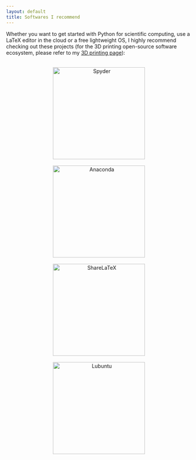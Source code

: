 ```yaml
---
layout: default
title: Softwares I recommend
---
```


Whether you want to get started with Python for scientific computing, use a LaTeX editor in the cloud or a free lightweight OS, I highly recommend checking out these projects (for the 3D printing open-source software ecosystem, please refer to my [3D printing page](/menu/3dprinting.html)):
<br><br>
<center><a href="https://www.spyder-ide.org/" target="_blank"><img src="https://raw.githubusercontent.com/spyder-ide/spyder/master/img_src/spyder_readme_banner.png" alt="Spyder" width="250"></a></center>
<br>
<center><a href="https://www.anaconda.com" target="_blank"><img src="https://www.anaconda.com/wp-content/themes/anaconda/images/logo-dark.png" alt="Anaconda" width="250"></a></center>
<br>
<center><a href="https://www.sharelatex.com" target="_blank"><img src="https://cdn.sharelatex.com/blog/images/logo/new.png" alt="ShareLaTeX" width="250"></a></center>
<br>
<center><a href="https://lubuntu.me/" target="_blank"><img src="https://lubuntu.net/wp-content/uploads/2017/12/Lubuntu_logo.svg" alt="Lubuntu" width="250"></a></center>
